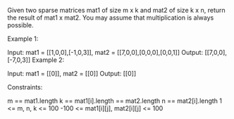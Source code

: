 Given two sparse matrices mat1 of size m x k and mat2 of size k x n, return the result of mat1 x mat2. You may assume that multiplication is always possible.

 

Example 1:


Input: mat1 = [[1,0,0],[-1,0,3]], mat2 = [[7,0,0],[0,0,0],[0,0,1]]
Output: [[7,0,0],[-7,0,3]]
Example 2:

Input: mat1 = [[0]], mat2 = [[0]]
Output: [[0]]
 

Constraints:

m == mat1.length
k == mat1[i].length == mat2.length
n == mat2[i].length
1 <= m, n, k <= 100
-100 <= mat1[i][j], mat2[i][j] <= 100